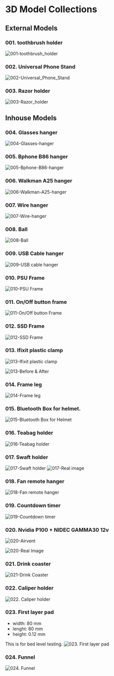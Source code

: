 # 3D Model Collections
## External Models
### 001. toothbrush holder

![001-toothbrush_holder](/001-toothbrush_holder/image.png)
### 002. Universal Phone Stand

![002-Universal_Phone_Stand](/002-Universal_Phone_Stand/image.png)
### 003. Razor holder

![003-Razor_holder](/003-Razor_holder_662714/image.jpg)

## Inhouse Models
### 004. Glasses hanger
![004-Glasses-hanger](/004-Glasses-hanger/image.jpg)

### 005. Bphone B86 hanger
![005-Bphone-B86-hanger](/005-Bphone-B86-Hanger/image.png)

### 006. Walkman A25 hanger

![006-Walkman-A25-hanger](/006-Walkman-A25-hanger/image.png)
### 007. Wire hanger

![007-Wire-hanger](/007-Wire-hanger/image.png)

### 008. Ball

![008-Ball](/008-Ball/image.png)

### 009. USB Cable hanger

![009-USB cable hanger](/009-USB-cable-hanger/image.png)

### 010. PSU Frame

![010-PSU Frame](/010-PSU-Hanger/image.png)

### 011. On/Off button frame

![011-On/Off button  Frame](/011-On-off-button-frame/image.png)


### 012. SSD Frame
![012-SSD Frame](/012-SSD-frame/image.png)

### 013. Ifixit plastic clamp
![013-Ifixit plastic clamp](/013-Ifixit-plastic-clamp/image.png)

![013-Before & After](/013-Ifixit-plastic-clamp/image2.png)

### 014. Frame leg
![014-Frame leg](/014-frame-leg/image.png)

### 015. Bluetooth Box for helmet.
![015-Bluetooth Box for Helmet](/015-Bluetooth-box/image.png)

### 016. Teabag holder
![016-Teabag holder](/016-Tea-bag-holder/image.png)

### 017. Swaft holder
![017-Swaft holder](017-Swarf-holder/image.png)
![017-Real image](017-Swarf-holder/image-2.jpg)

### 018. Fan remote hanger
![018-Fan remote hanger](/018-fan-remote-hanger/image.png)

### 019. Countdown timer
![019-Countdown timer](/019-countdown-timer/image.png)

### 020. Nvidia P100 + NIDEC GAMMA30 12v
![020-Airvent](/020-P100-air-vent/image-1.png)

![020-Real Image](/020-P100-air-vent/image-2.jpg)

### 021. Drink coaster
![021-Drink Coaster ](/021-drink-coaster/image.jpg)

### 022. Caliper holder
![022. Caliper holder](/022-caliper-holder/1.jpg)

### 023. First layer pad
- width:  80   mm
- lenght: 80   mm
- height: 0.12 mm

This is for bed level testing.
![023. First layer pad](/023-first-layer/image.png)

### 024. Funnel
![024. Funnel](/024-funnel/image.png)
